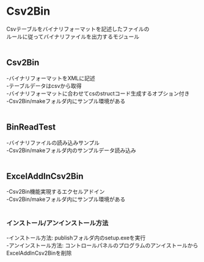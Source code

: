 # Csv2Bin
Csvテーブルをバイナリフォーマットを記述したファイルの<br>
ルールに従ってバイナリファイルを出力するモジュール<br>
<br>
## Csv2Bin
-バイナリフォーマットをXMLに記述<br>
-テーブルデータはcsvから取得<br>
-バイナリフォーマットに合わせてcsのstructコード生成するオプション付き<br>
-Csv2Bin/makeフォルダ内にサンプル環境がある<br>
<br>
## BinReadTest
-バイナリファイルの読み込みサンプル<br>
-Csv2Bin/makeフォルダ内のサンプルデータ読み込み<br>
<br>
## ExcelAddInCsv2Bin
-Csv2Bin機能実現するエクセルアドイン<br>
-Csv2Bin/makeフォルダ内にサンプル環境がある<br>
<br>
### インストール/アンインストール方法
-インストール方法: publishフォルダ内のsetup.exeを実行<br>
-アンインストール方法: コントロールパネルのプログラムのアンイストールからExcelAddInCsv2Binを削除<br>
